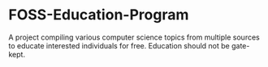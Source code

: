 # FOSS-Education-Program
A project compiling various computer science topics from multiple sources to educate interested individuals for free. Education should not be gate-kept.
